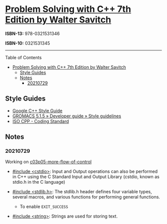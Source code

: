 # [Problem Solving with C++ 7th Edition by Walter Savitch](https://linkencore.iii.com/iii/encore/record/C__Rb29131224?lang=eng)

**ISBN-13:** 978-0321531346

**ISBN-10:** 0321531345

---

Table of Contents

- [Problem Solving with C++ 7th Edition by Walter Savitch](#problem-solving-with-c-7th-edition-by-walter-savitch)
  - [Style Guides](#style-guides)
  - [Notes](#notes)
    - [20210729](#20210729)

## Style Guides

- [Google C++ Style Guide](https://google.github.io/styleguide/cppguide.html)
- [GROMACS 5.1.5 » Developer guide » Style guidelines](https://manual.gromacs.org/documentation/5.1-current/dev-manual/naming.html#common-guidelines-for-c-and-c-code)
- [ISO CPP - Coding Standard](https://isocpp.org/wiki/faq/coding-standards)

## Notes

### 20210729

Working on [c03p05-more-flow-of-control](c03p05-more-flow-of-control/README.MD)

- [#include \<cstdio\>](https://www.cplusplus.com/reference/cstdio/): Input and Output operations can also be performed in C++ using the C Standard Input and Output Library (cstdio, known as stdio.h in the C language)

- [#include <stdlib.h>](https://www.tutorialspoint.com/c_standard_library/stdlib_h.htm): The stdlib.h header defines four variable types, several macros, and various functions for performing general functions.
  - To enable `EXIT_SUCCESS`

- [#include \<string\>](https://www.w3schools.com/cpp/cpp_strings.asp): Strings are used for storing text.
